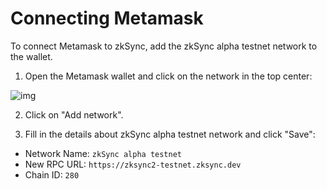 # Connecting Metamask

To connect Metamask to zkSync, add the zkSync alpha testnet network to the wallet.

1. Open the Metamask wallet and click on the network in the top center:

![img](/connect-1.png)

2. Click on "Add network".

3. Fill in the details about zkSync alpha testnet network and click "Save":

- Network Name: `zkSync alpha testnet`
- New RPC URL: `https://zksync2-testnet.zksync.dev`
- Chain ID: `280`
